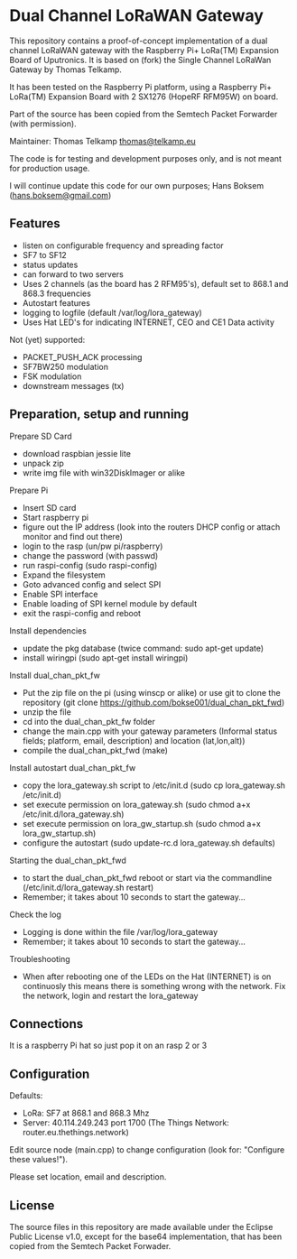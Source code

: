 Dual Channel LoRaWAN Gateway
==============================
This repository contains a proof-of-concept implementation of a dual
channel LoRaWAN gateway with the Raspberry Pi+ LoRa(TM) Expansion Board of
Uputronics. It is based on (fork) the Single Channel LoRaWan Gateway
by Thomas Telkamp.

It has been tested on the Raspberry Pi platform, using a Raspberry Pi+ 
LoRa(TM) Expansion Board with 2 SX1276 (HopeRF RFM95W) on board.

Part of the source has been copied from the Semtech Packet Forwarder 
(with permission).

Maintainer: Thomas Telkamp <thomas@telkamp.eu>

The code is for testing and development purposes only, and is not meant 
for production usage. 

I will continue update this code for our own purposes; Hans Boksem (hans.boksem@gmail.com)

Features
--------
- listen on configurable frequency and spreading factor
- SF7 to SF12
- status updates
- can forward to two servers
- Uses 2 channels (as the board has 2 RFM95's), default set to 868.1 and 868.3 frequencies
- Autostart features
- logging to logfile (default /var/log/lora_gateway)
- Uses Hat LED's for indicating INTERNET, CEO and CE1 Data activity

Not (yet) supported:
- PACKET_PUSH_ACK processing
- SF7BW250 modulation
- FSK modulation
- downstream messages (tx)

Preparation, setup and running
------------------------------

Prepare SD Card
- download raspbian jessie lite
- unpack zip
- write img file with win32DiskImager or alike

Prepare Pi
- Insert SD card
- Start raspberry pi
- figure out the IP address (look into the routers DHCP config or attach monitor and find out there)
- login to the rasp (un/pw pi/raspberry)
- change the password (with passwd)
- run raspi-config (sudo raspi-config)
- Expand the filesystem 
- Goto advanced config and select SPI
- Enable SPI interface
- Enable loading of SPI kernel module by default
- exit the raspi-config and reboot

Install dependencies
- update the pkg database (twice command: sudo apt-get update)
- install wiringpi (sudo apt-get install wiringpi)

Install dual_chan_pkt_fw
- Put the zip file on the pi (using winscp or alike) or use git to clone the repository (git clone https://github.com/bokse001/dual_chan_pkt_fwd)
- unzip the file
- cd into the dual_chan_pkt_fw folder
- change the main.cpp with your gateway parameters (Informal status fields; platform, email, description) and location (lat,lon,alt))
- compile the dual_chan_pkt_fwd (make)

Install autostart dual_chan_pkt_fw
- copy the lora_gateway.sh script to /etc/init.d (sudo cp lora_gateway.sh /etc/init.d)
- set execute permission on lora_gateway.sh (sudo chmod a+x /etc/init.d/lora_gateway.sh)
- set execute permission on lora_gw_startup.sh (sudo chmod a+x lora_gw_startup.sh)
- configure the autostart (sudo update-rc.d lora_gateway.sh defaults)

Starting the dual_chan_pkt_fwd
- to start the dual_chan_pkt_fwd reboot or start via the commandline (/etc/init.d/lora_gateway.sh restart)
- Remember; it takes about 10 seconds to start the gateway...

Check the log
- Logging is done within the file /var/log/lora_gateway
- Remember; it takes about 10 seconds to start the gateway...

Troubleshooting
- When after rebooting one of the LEDs on the Hat (INTERNET) is on continuosly this means there is something wrong with the network. Fix the network, login and restart the lora_gateway

Connections
-----------
It is a raspberry Pi hat so just pop it on an rasp 2 or 3

Configuration
-------------

Defaults:

- LoRa:   SF7 at 868.1 and 868.3 Mhz
- Server: 40.114.249.243 port 1700  (The Things Network: router.eu.thethings.network)

Edit source node (main.cpp) to change configuration (look for: "Configure these values!").

Please set location, email and description.

License
-------
The source files in this repository are made available under the Eclipse
Public License v1.0, except for the base64 implementation, that has been
copied from the Semtech Packet Forwader.
